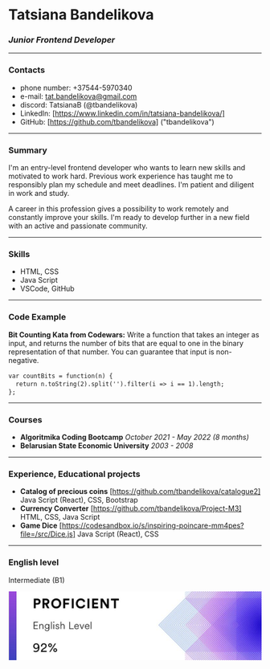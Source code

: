 # Tatsiana Bandelikova
### *Junior Frontend Developer*
-----
### Contacts
* phone number: +37544-5970340
* e-mail: tat.bandelikova@gmail.com
* discord: TatsianaB (@tbandelikova)
* LinkedIn: [https://www.linkedin.com/in/tatsiana-bandelikova/]
* GitHub: [https://github.com/tbandelikova] ("tbandelikova")
-----
### Summary
I'm an entry-level frontend developer who wants to learn new skills and motivated to work hard. Previous work experience has taught me to responsibly plan my schedule and meet deadlines. I'm patient and diligent in work and study.

A career in this profession gives a possibility to work remotely and constantly improve your skills. I'm ready to develop further in a new field with an active and passionate community.

-----
### Skills
* HTML, CSS
* Java Script
* VSCode, GitHub
-----
### Code Example
**Bit Counting Kata from Codewars:** Write a function that takes an integer as input, and returns the number of bits that are equal to one in the binary representation of that number. You can guarantee that input is non-negative.

```
var countBits = function(n) {
  return n.toString(2).split('').filter(i => i == 1).length;
};
```
-----
### Courses
* **Algoritmika Coding Bootcamp**
    *October 2021 - May 2022 (8 months)*
* **Belarusian State Economic University**
    *2003 - 2008*
-----
### Experience, Educational projects
* **Catalog of precious coins**
    [https://github.com/tbandelikova/catalogue2]
    Java Script (React), CSS, Bootstrap
* **Currency Converter**
    [https://github.com/tbandelikova/Project-M3]
    HTML, CSS, Java Script
* **Game Dice**
    [https://codesandbox.io/s/inspiring-poincare-mm4pes?file=/src/Dice.js]
    Java Script (React), CSS
-----
### English level
Intermediate (B1)

![eng-lvl](/eng-lvl.png "EF Set")